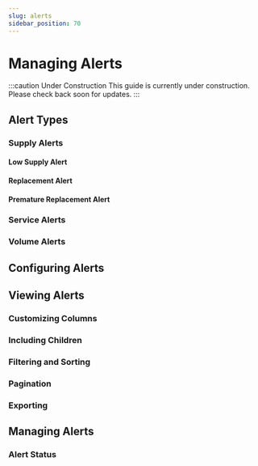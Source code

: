 ```yaml
---
slug: alerts
sidebar_position: 70
---
```


# Managing Alerts

:::caution Under Construction
This guide is currently under construction. Please check back soon for updates.
:::

## Alert Types

### Supply Alerts

#### Low Supply Alert

#### Replacement Alert

#### Premature Replacement Alert

### Service Alerts

### Volume Alerts

## Configuring Alerts

## Viewing Alerts

### Customizing Columns

### Including Children

### Filtering and Sorting

### Pagination

### Exporting

## Managing Alerts

### Alert Status